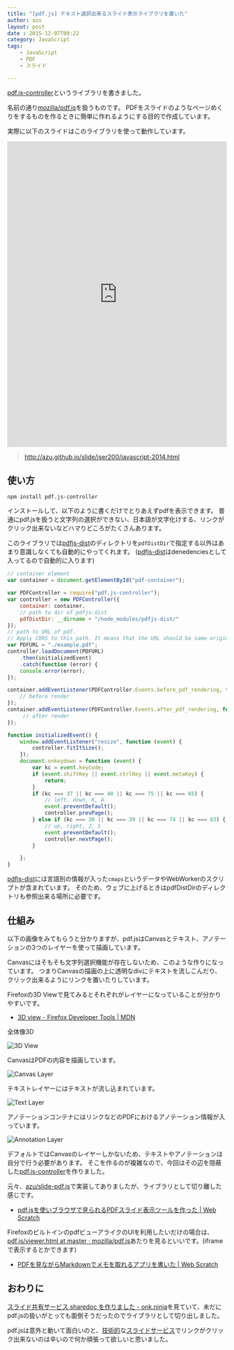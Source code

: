 ```yaml
---
title: "[pdf.js] テキスト選択出来るスライド表示ライブラリを書いた"
author: azu
layout: post
date : 2015-12-07T09:22
category: JavaScript
tags:
    - JavaScript
    - PDF
    - スライド

---
```


[pdf.js-controller](https://github.com/azu/pdf.js-controller "azu/pdf.js-controller")というライブラリを書きました。

名前の通り[mozilla/pdf.js](https://github.com/mozilla/pdf.js "mozilla/pdf.js")を扱うものです。
PDFをスライドのようなページめくりをするものを作るときに簡単に作れるようにする目的で作成しています。

実際に以下のスライドはこのライブラリを使って動作しています。

<iframe src="http://azu.github.io/slide-pdf.js/?slide=http://azu.github.io/slide/2015/year-end/pdf.js.html" scrolling="no" style="border:0; background-color:white;" height="700" width="100%">
</iframe>

> http://azu.github.io/slide/jser200/javascript-2014.html

## 使い方

```
npm install pdf.js-controller
```

インストールして、以下のように書くだけでとりあえずpdfを表示できます。
普通にpdf.jsを扱うと文字列の選択ができない、日本語が文字化けする、リンクがクリック出来ないなどハマりどころがたくさんあります。

このライブラリでは[pdfjs-dist](https://www.npmjs.com/package/pdfjs-dist "pdfjs-dist")のディレクトリを`pdfDistDir`で指定する以外はあまり意識しなくても自動的にやってくれます。
([pdfjs-dist](https://www.npmjs.com/package/pdfjs-dist "pdfjs-dist")はdenedenciesとして入ってるので自動的に入ります)

```js
// container element
var container = document.getElementById("pdf-container");

var PDFController = require("pdf.js-controller");
var controller = new PDFController({
    container: container,
    // path to dir of pdfjs-dist
    pdfDistDir: __dirname + "/node_modules/pdfjs-dist/"
});
// path to URL of pdf.
// Apply CORS to this path. It means that the URL should be same origin.
var PDFURL = "./example.pdf";
controller.loadDocument(PDFURL)
    .then(initializedEvent)
    .catch(function (error) {
    console.error(error);
});

container.addEventListener(PDFController.Events.before_pdf_rendering, function (event) {
    // before render
});
container.addEventListener(PDFController.Events.after_pdf_rendering, function (event) {
     // after render
});

function initializedEvent() {
    window.addEventListener("resize", function (event) {
        controller.fitItSize();
    });
    document.onkeydown = function (event) {
        var kc = event.keyCode;
        if (event.shiftKey || event.ctrlKey || event.metaKey) {
            return;
        }
        if (kc === 37 || kc === 40 || kc === 75 || kc === 65) {
            // left, down, K, A
            event.preventDefault();
            controller.prevPage();
        } else if (kc === 38 || kc === 39 || kc === 74 || kc === 83) {
            // up, right, J, S
            event.preventDefault();
            controller.nextPage();
        }

    };
}
```


[pdfjs-dist](https://www.npmjs.com/package/pdfjs-dist "pdfjs-dist")には言語別の情報が入った`cmaps`というデータやWebWorkerのスクリプトが含まれています。
そのため、ウェブに上げるときはpdfDistDirのディレクトリも参照出来る場所に必要です。

## 仕組み

以下の画像をみてもらうと分かりますが、pdf.jsはCanvasとテキスト、アノテーションの3つのレイヤーを使って描画しています。

Canvasにはそもそも文字列選択機能が存在しないため、このような作りになっています。
つまりCanvasの描画の上に透明なdivにテキストを流しこんだり、クリック出来るようにリンクを置いたりしています。

Firefoxの3D Viewで見てみるとそれぞれがレイヤーになっていることが分かりやすいです。

- [3D view - Firefox Developer Tools | MDN](https://developer.mozilla.org/en-US/docs/Tools/3D_View "3D view - Firefox Developer Tools | MDN")

全体像3D

![3D View](https://monosnap.com/file/IowSnMYNqvBbU3sGCCd3o3U2DlVYnA.png)

CanvasはPDFの内容を描画しています。

![Canvas Layer](https://monosnap.com/file/NjFOff5GhvGbB4I1XQKftvznz0bzD1.png)

テキストレイヤーにはテキストが流し込まれています。

![Text Layer](https://monosnap.com/file/3rjEGpf4jm9phrC3R3oyj9ohjNoSEG.png)

アノテーションコンテナにはリンクなどのPDFにおけるアノテーション情報が入っています。

![Annotation Layer](https://monosnap.com/file/BUFO9rYHuw0gK7UbhooUZ5tNRo7WCd.png)

デフォルトではCanvasのレイヤーしかないため、テキストやアノテーションは自分で行う必要があります。
そこを作るのが複雑なので、今回はその辺を隠蔽した[pdf.js-controller](https://github.com/azu/pdf.js-controller "azu/pdf.js-controller")を作りました。

元々、[azu/slide-pdf.js](https://github.com/azu/slide-pdf.js "azu/slide-pdf.js")で実装してありましたが、ライブラリとして切り離した感じです。

- [pdf.jsを使いブラウザで見られるPDFスライド表示ツールを作った | Web Scratch](http://efcl.info/2014/10/07/pdf-presentation/ "pdf.jsを使いブラウザで見られるPDFスライド表示ツールを作った | Web Scratch")

FirefoxのビルトインのpdfビューアライクのUIを利用したいだけの場合は、[pdf.js/viewer.html at master · mozilla/pdf.js](https://github.com/mozilla/pdf.js/blob/master/web/viewer.html "pdf.js/viewer.html at master · mozilla/pdf.js")あたりを見るといいです。(iframeで表示するとかできます)

- [PDFを見ながらMarkdownでメモを取れるアプリを書いた | Web Scratch](http://efcl.info/2015/05/04/pdf-annotation-markdown/ "PDFを見ながらMarkdownでメモを取れるアプリを書いた | Web Scratch")

## おわりに

[スライド共有サービス sharedoc を作りました - onk.ninja](http://blog.onk.ninja/2015/12/02/release-sharedoc "スライド共有サービス sharedoc を作りました - onk.ninja")を見ていて、未だにpdf.jsの扱いがとっても面倒そうだったのでライブラリとして切り出しました。

pdf.jsは意外と動いて面白いのと、[技術的](http://speakerdeck.com/)な[スライドサービス](http://niconare.nicovideo.jp/)でリンクがクリック出来ないのは辛いので何か頑張って欲しいと思いました。
